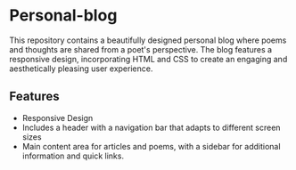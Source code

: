 # **Personal-blog**

This repository contains a beautifully designed personal blog where poems and thoughts are shared from a poet's perspective. The blog features a responsive design, incorporating HTML and CSS to create an engaging and aesthetically pleasing user experience.<br>

## **Features**
- Responsive Design
- Includes a header with a navigation bar that adapts to different screen sizes
- Main content area for articles and poems, with a sidebar for additional information and quick links.

